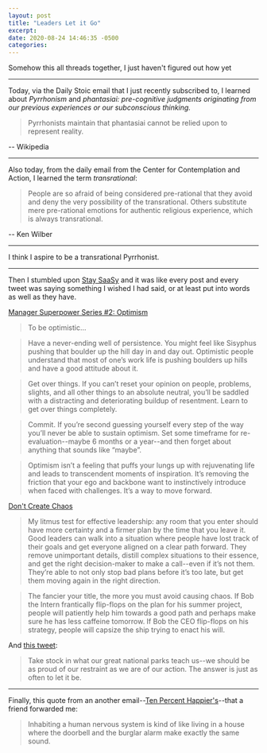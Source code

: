 ```yaml
---
layout: post
title: "Leaders Let it Go"
excerpt:
date: 2020-08-24 14:46:35 -0500
categories: 
---
```


Somehow this all threads together, I just haven't figured out how yet

---

Today, via the Daily Stoic email that I just recently subscribed to, I learned about _Pyrrhonism_ and _phantasiai:_ _pre-cognitive judgments originating from our previous experiences or our subconscious thinking._

> Pyrrhonists maintain that phantasiai cannot be relied upon to represent reality.

-- Wikipedia

---

Also today, from the daily email from the Center for Contemplation and Action, I learned the term _transrational_:

> People are so afraid of being considered pre-rational that they avoid and deny the very possibility of the transrational. Others substitute mere pre-rational emotions for authentic religious experience, which is always transrational.

-- Ken Wilber

---

I think I aspire to be a transrational Pyrrhonist.

---

Then I stumbled upon [Stay SaaSy](https://staysaasy.com/) and it was like every post and every tweet was saying something I wished I had said, or at least put into words as well as they have.

[Manager Superpower Series #2: Optimism](https://staysaasy.com/management/2020/07/19/Optimism.html)

> To be optimistic...

> Have a never-ending well of persistence. You might feel like Sisyphus pushing that boulder up the hill day in and day out. Optimistic people understand that most of one’s work life is pushing boulders up hills and have a good attitude about it.  

> Get over things. If you can’t reset your opinion on people, problems, slights, and all other things to an absolute neutral, you’ll be saddled with a distracting and deteriorating buildup of resentment. Learn to get over things completely.  

> Commit. If you’re second guessing yourself every step of the way you’ll never be able to sustain optimism. Set some timeframe for re-evaluation--maybe 6 months or a year--and then forget about anything that sounds like “maybe”.

> Optimism isn’t a feeling that puffs your lungs up with rejuvenating life and leads to transcendent moments of inspiration. It’s removing the friction that your ego and backbone want to instinctively introduce when faced with challenges. It’s a way to move forward.

[Don't Create Chaos](https://staysaasy.com/management/2020/07/07/dont-create-chaos.html)

> My litmus test for effective leadership: any room that you enter should have more certainty and a firmer plan by the time that you leave it. Good leaders can walk into a situation where people have lost track of their goals and get everyone aligned on a clear path forward. They remove unimportant details, distill complex situations to their essence, and get the right decision-maker to make a call--even if it’s not them. They’re able to not only stop bad plans before it’s too late, but get them moving again in the right direction.

> The fancier your title, the more you must avoid causing chaos. If Bob the Intern frantically flip-flops on the plan for his summer project, people will patiently help him towards a good path and perhaps make sure he has less caffeine tomorrow. If Bob the CEO flip-flops on his strategy, people will capsize the ship trying to enact his will.

And [this tweet](https://twitter.com/staysaasy/status/1290454870261223424):

> Take stock in what our great national parks teach us--we should be as proud of our restraint as we are of our action. The answer is just as often to let it be.

---

Finally, this quote from an another email--[Ten Percent Happier's](https://www.tenpercent.com/meditationweeklyblog/your-fear-is-sacred)--that a friend forwarded me:

> Inhabiting a human nervous system is kind of like living in a house where the doorbell and the burglar alarm make exactly the same sound.
